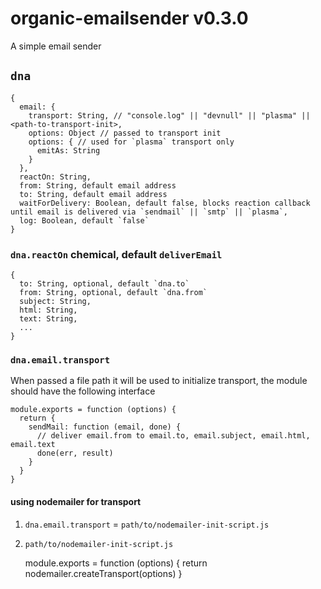 # organic-emailsender v0.3.0

A simple email sender

## `dna`

    {
      email: {
        transport: String, // "console.log" || "devnull" || "plasma" || <path-to-transport-init>,
        options: Object // passed to transport init
        options: { // used for `plasma` transport only
          emitAs: String
        }
      },
      reactOn: String,
      from: String, default email address
      to: String, default email address
      waitForDelivery: Boolean, default false, blocks reaction callback until email is delivered via `sendmail` || `smtp` || `plasma`,
      log: Boolean, default `false`
    }

### `dna.reactOn` chemical, default `deliverEmail`

    {
      to: String, optional, default `dna.to`
      from: String, optional, default `dna.from`
      subject: String,
      html: String,
      text: String,
      ...
    }

### `dna.email.transport`

When passed a file path it will be used to initialize transport, the module should have the following interface

    module.exports = function (options) {
      return {
        sendMail: function (email, done) {
          // deliver email.from to email.to, email.subject, email.html, email.text
          done(err, result)
        }
      }
    }

#### using nodemailer for transport

1. `dna.email.transport` = `path/to/nodemailer-init-script.js`
2. `path/to/nodemailer-init-script.js`

    module.exports = function (options) {
      return nodemailer.createTransport(options)
    }
